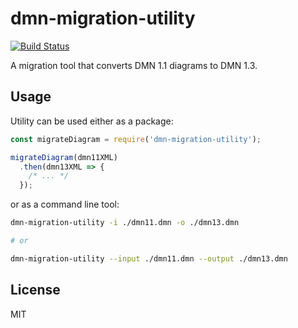 # dmn-migration-utility

[![Build Status](https://travis-ci.com/bpmn-io/dmn-migration-utility.svg?branch=master)](https://travis-ci.com/bpmn-io/dmn-migration-utility)

A migration tool that converts DMN 1.1 diagrams to DMN 1.3.

## Usage

Utility can be used either as a package:

```javascript
const migrateDiagram = require('dmn-migration-utility');

migrateDiagram(dmn11XML)
  .then(dmn13XML => {
    /* ... */
  });
```

or as a command line tool:

```bash
dmn-migration-utility -i ./dmn11.dmn -o ./dmn13.dmn

# or

dmn-migration-utility --input ./dmn11.dmn --output ./dmn13.dmn
```

## License

MIT
